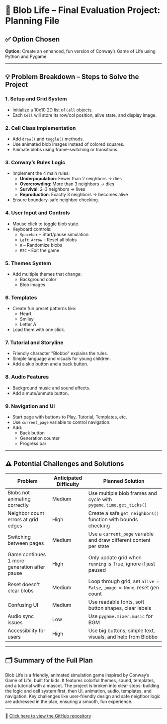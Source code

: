 # 🧠 Blob Life – Final Evaluation Project: Planning File

## ✅ Option Chosen
**Option:** Create an enhanced, fun version of Conway’s Game of Life using Python and Pygame.

---

## 💡 Problem Breakdown – Steps to Solve the Project

### 1. Setup and Grid System
- Initialize a 10x10 2D list of `Cell` objects.
- Each `Cell` will store its row/col position, alive state, and display image.

### 2. Cell Class Implementation
- Add `draw()` and `toggle()` methods.
- Use animated blob images instead of colored squares.
- Animate blobs using frame-switching or transitions.

### 3. Conway’s Rules Logic
- Implement the 4 main rules:
  - **Underpopulation**: Fewer than 2 neighbors → dies
  - **Overcrowding**: More than 3 neighbors → dies
  - **Survival**: 2–3 neighbors → lives
  - **Reproduction**: Exactly 3 neighbors → becomes alive
- Ensure boundary-safe neighbor checking.

### 4. User Input and Controls
- Mouse click to toggle blob state.
- Keyboard controls:
  - `Spacebar` – Start/pause simulation
  - `Left Arrow` – Reset all blobs
  - `R` – Randomize blobs
  - `ESC` – Exit the game

### 5. Themes System
- Add multiple themes that change:
  - Background color
  - Blob images

### 6. Templates
- Create fun preset patterns like:
  - Heart
  - Smiley
  - Letter A
- Load them with one click.

### 7. Tutorial and Storyline
- Friendly character "Blobbo" explains the rules.
- Simple language and visuals for young children.
- Add a skip button and a back button.

### 8. Audio Features
- Background music and sound effects.
- Add a mute/unmute button.

### 9. Navigation and UI
- Start page with buttons to Play, Tutorial, Templates, etc.
- Use `current_page` variable to control navigation.
- Add:
  - Back button
  - Generation counter
  - Progress bar

---

## ⚠️ Potential Challenges and Solutions

| Problem | Anticipated Difficulty | Planned Solution |
|--------|-------------------------|------------------|
| Blobs not animating correctly | Medium | Use multiple blob frames and cycle with `pygame.time.get_ticks()` |
| Neighbor count errors at grid edges | High | Create a safe `get_neighbors()` function with bounds checking |
| Switching between pages | Medium | Use a `current_page` variable and draw different content per state |
| Game continues 1 more generation after pause | High | Only update grid when `running` is True, ignore if just paused |
| Reset doesn't clear blobs | Medium | Loop through grid, set `alive = False`, `image = None`, reset gen count |
| Confusing UI | Medium | Use readable fonts, soft button shapes, clear labels |
| Audio sync issues | Low | Use `pygame.mixer.music` for BGM |
| Accessibility for users | High | Use big buttons, simple text, visuals, and help from Blobbo |

---

## 🗂️ Summary of the Full Plan

Blob Life is a friendly, animated simulation game inspired by Conway’s Game of Life, built for kids. It features colorful themes, sound, templates, and a tutorial with a mascot. The project is broken into clear steps: building the logic and cell system first, then UI, animation, audio, templates, and navigation. Key challenges like user-friendly design and safe neighbor logic are addressed in the plan, ensuring a smooth, fun experience.

---

🔗 [Click here to view the GitHub repository](https://github.com/HDSB-BCHS-2425-ICS3UC/final-evaluation-project-shreyasipanthee.git)
